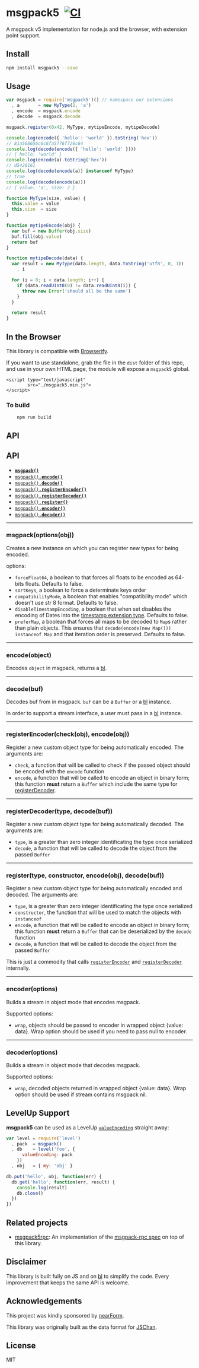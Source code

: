 msgpack5&nbsp;&nbsp;[![CI](https://github.com/mcollina/msgpack5/workflows/CI/badge.svg)](https://github.com/mcollina/msgpack5/actions?query=workflow%3ACI)
========

A msgpack v5 implementation for node.js and the browser, with extension point support.

Install
-------

```bash
npm install msgpack5 --save
```


Usage
-----

```js
var msgpack = require('msgpack5')() // namespace our extensions
  , a       = new MyType(2, 'a')
  , encode  = msgpack.encode
  , decode  = msgpack.decode

msgpack.register(0x42, MyType, mytipeEncode, mytipeDecode)

console.log(encode({ 'hello': 'world' }).toString('hex'))
// 81a568656c6c6fa5776f726c64
console.log(decode(encode({ 'hello': 'world' })))
// { hello: 'world' }
console.log(encode(a).toString('hex'))
// d5426161
console.log(decode(encode(a)) instanceof MyType)
// true
console.log(decode(encode(a)))
// { value: 'a', size: 2 }

function MyType(size, value) {
  this.value = value
  this.size  = size
}

function mytipeEncode(obj) {
  var buf = new Buffer(obj.size)
  buf.fill(obj.value)
  return buf
}

function mytipeDecode(data) {
  var result = new MyType(data.length, data.toString('utf8', 0, 1))
    , i

  for (i = 0; i < data.length; i++) {
    if (data.readUInt8(0) != data.readUInt8(i)) {
      throw new Error('should all be the same')
    }
  }

  return result
}
```

In the Browser
-----------

This library is compatible with [Browserify](http://npm.im/browserify).

If you want to use standalone, grab the file in the `dist` folder of
this repo, and use in your own HTML page, the module will expose a
`msgpack5` global.


```
<script type="text/javascript"
        src="./msgpack5.min.js">
</script>
```

### To build

```
	npm run build
```

API
---

<a name="api"></a>

## API

  * <a href="#msgpack"><code><b>msgpack()</b></code></a>
  * <a href="#encode"><code>msgpack().<b>encode()</b></code></a>
  * <a href="#decode"><code>msgpack().<b>decode()</b></code></a>
  * <a href="#registerEncoder"><code>msgpack().<b>registerEncoder()</b></code></a>
  * <a href="#registerDecoder"><code>msgpack().<b>registerDecoder()</b></code></a>
  * <a href="#register"><code>msgpack().<b>register()</b></code></a>
  * <a href="#encoder"><code>msgpack().<b>encoder()</b></code></a>
  * <a href="#decoder"><code>msgpack().<b>decoder()</b></code></a>

-------------------------------------------------------
<a name="msgpack"></a>

### msgpack(options(obj))

Creates a new instance on which you can register new types for being
encoded.

options:

- `forceFloat64`, a boolean to that forces all floats to be encoded as 64-bits floats. Defaults to false.
- `sortKeys`, a boolean to force a determinate keys order
- `compatibilityMode`, a boolean that enables "compatibility mode" which doesn't use str 8 format. Defaults to false.
- `disableTimestampEncoding`, a boolean that when set disables the encoding of Dates into the [timestamp extension type](https://github.com/msgpack/msgpack/blob/master/spec.md#timestamp-extension-type). Defaults to false.
- `preferMap`, a boolean that forces all maps to be decoded to `Map`s rather than plain objects. This ensures that `decode(encode(new Map())) instanceof Map` and that iteration order is preserved. Defaults to false.

-------------------------------------------------------
<a name="encode"></a>

### encode(object)

Encodes `object` in msgpack, returns a [bl](http://npm.im/bl).

-------------------------------------------------------
<a name="decode"></a>

### decode(buf)

Decodes buf from in msgpack. `buf` can be a `Buffer` or a [bl](http://npm.im/bl) instance.

In order to support a stream interface, a user must pass in a [bl](http://npm.im/bl) instance.

-------------------------------------------------------
<a name="registerEncoder"></a>

### registerEncoder(check(obj), encode(obj))

Register a new custom object type for being automatically encoded.
The arguments are:

- `check`, a function that will be called to check if the passed
  object should be encoded with the `encode` function
- `encode`, a function that will be called to encode an object in binary
  form; this function __must__ return a `Buffer` which include the same type
  for [registerDecoder](#registerDecoder).

-------------------------------------------------------
<a name="registerDecoder"></a>

### registerDecoder(type, decode(buf))

Register a new custom object type for being automatically decoded.
The arguments are:

- `type`, is a greater than zero integer identificating the type once serialized
- `decode`, a function that will be called to decode the object from
  the passed `Buffer`


-------------------------------------------------------
<a name="register"></a>

### register(type, constructor, encode(obj), decode(buf))

Register a new custom object type for being automatically encoded and
decoded. The arguments are:

- `type`, is a greater than zero integer identificating the type once serialized
- `constructor`, the function that will be used to match the objects
  with `instanceof`
- `encode`, a function that will be called to encode an object in binary
  form; this function __must__ return a `Buffer` that can be
  deserialized by the `decode` function
- `decode`, a function that will be called to decode the object from
  the passed `Buffer`

This is just a commodity that calls
[`registerEncoder`](#registerEncoder) and
[`registerDecoder`](#registerDecoder) internally.

-------------------------------------------------------
<a name="encoder"></a>

### encoder(options)

Builds a stream in object mode that encodes msgpack.

Supported options:
* `wrap`, objects should be passed to encoder in wrapped object {value: data}. Wrap option should be used if you need to pass null to encoder.


-------------------------------------------------------
<a name="decoder"></a>

### decoder(options)

Builds a stream in object mode that decodes msgpack.

Supported options:
* `wrap`, decoded objects returned in wrapped object {value: data}. Wrap option should be used if stream contains msgpack nil.


LevelUp Support
---------------

__msgpack5__ can be used as a LevelUp
[`valueEncoding`](https://github.com/rvagg/node-levelup#leveluplocation-options-callback) straight away:

```js
var level = require('level')
  , pack  = msgpack()
  , db    = level('foo', {
      valueEncoding: pack
    })
  , obj   = { my: 'obj' }

db.put('hello', obj, function(err) {
  db.get('hello', function(err, result) {
    console.log(result)
    db.close()
  })
})

```

Related projects
----------------

- [msgpack5rpc](http://npmjs.com/package/msgpack5rpc): An implementation of the
  [msgpack-rpc spec](https://github.com/msgpack-rpc/msgpack-rpc/blob/master/spec.md)
  on top of this library.

Disclaimer
----------

This library is built fully on JS and on [bl](http://npm.im/bl) to
simplify the code. Every improvement that keeps the same API is welcome.

Acknowledgements
----------------

This project was kindly sponsored by [nearForm](http://nearform.com).


This library was originally built as the data format for
[JSChan](http://npm.im/jschan).

License
-------

MIT
